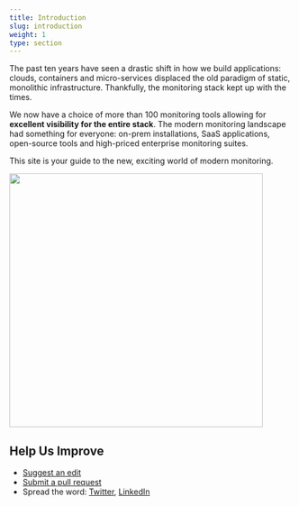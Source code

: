 ```yaml
---
title: Introduction
slug: introduction
weight: 1
type: section
---
```

The past ten years have seen a drastic shift in how we build applications: clouds, containers and micro-services displaced the old paradigm of static, monolithic infrastructure. Thankfully, the monitoring stack kept up with the times.

We now have a choice of more than 100 monitoring tools allowing for **excellent visibility for the entire stack**. The modern monitoring landscape had something for everyone: on-prem installations, SaaS applications, open-source tools and high-priced enterprise monitoring suites.

This site is your guide to the new, exciting world of modern monitoring.

<a href="/poster.png" target="_blank"><img src="/poster.png" width="450" /></a>

## Help Us Improve
* [Suggest an edit](https://github.com/bigpandaio/monitoringscape/issues)
* [Submit a pull request](https://github.com/bigpandaio/monitoringscape/tree/master/content)
* Spread the word: [Twitter](https://twitter.com/home?status=bigpanda.io/monitoringscape%20%23monitoringscape), [LinkedIn](https://www.linkedin.com/shareArticle?mini=true&url=bigpanda.io/monitoringscape&title=MonitoringScape)
